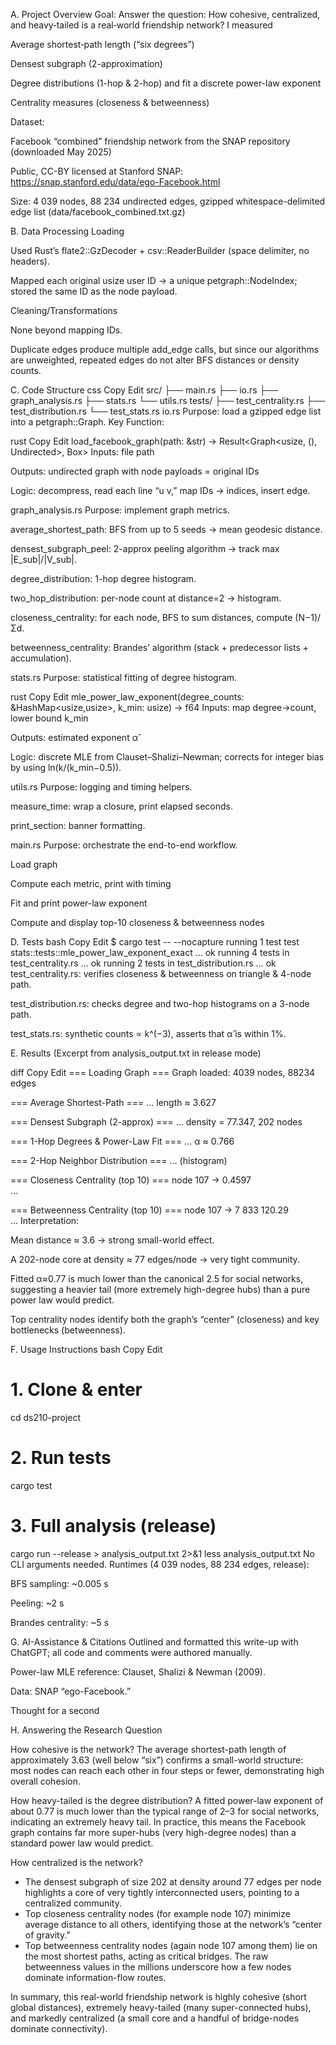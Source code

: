 A. Project Overview
Goal:
Answer the question: How cohesive, centralized, and heavy‐tailed is a real‐world friendship network?
I measured

Average shortest‐path length (“six degrees”)

Densest subgraph (2-approximation)

Degree distributions (1-hop & 2-hop) and fit a discrete power-law exponent

Centrality measures (closeness & betweenness)

Dataset:

Facebook “combined” friendship network from the SNAP repository (downloaded May 2025)

Public, CC-BY licensed at Stanford SNAP: https://snap.stanford.edu/data/ego-Facebook.html

Size: 4 039 nodes, 88 234 undirected edges, gzipped whitespace-delimited edge list (data/facebook_combined.txt.gz)

B. Data Processing
Loading

Used Rust’s flate2::GzDecoder + csv::ReaderBuilder (space delimiter, no headers).

Mapped each original usize user ID → a unique petgraph::NodeIndex; stored the same ID as the node payload.

Cleaning/Transformations

None beyond mapping IDs.

Duplicate edges produce multiple add_edge calls, but since our algorithms are unweighted, repeated edges do not alter BFS distances or density counts.

C. Code Structure
css
Copy
Edit
src/
├── main.rs
├── io.rs
├── graph_analysis.rs
├── stats.rs
└── utils.rs
tests/
├── test_centrality.rs
├── test_distribution.rs
└── test_stats.rs
io.rs
Purpose: load a gzipped edge list into a petgraph::Graph.
Key Function:

rust
Copy
Edit
load_facebook_graph(path: &str) -> Result<Graph<usize, (), Undirected>, Box<dyn Error>>
Inputs: file path

Outputs: undirected graph with node payloads = original IDs

Logic: decompress, read each line “u v,” map IDs → indices, insert edge.

graph_analysis.rs
Purpose: implement graph metrics.

average_shortest_path: BFS from up to 5 seeds → mean geodesic distance.

densest_subgraph_peel: 2-approx peeling algorithm → track max |E_sub|/|V_sub|.

degree_distribution: 1-hop degree histogram.

two_hop_distribution: per-node count at distance=2 → histogram.

closeness_centrality: for each node, BFS to sum distances, compute (N−1)/Σd.

betweenness_centrality: Brandes’ algorithm (stack + predecessor lists + accumulation).

stats.rs
Purpose: statistical fitting of degree histogram.

rust
Copy
Edit
mle_power_law_exponent(degree_counts: &HashMap<usize,usize>, k_min: usize) -> f64
Inputs: map degree→count, lower bound k_min

Outputs: estimated exponent α̂

Logic: discrete MLE from Clauset–Shalizi–Newman; corrects for integer bias by using ln(k/(k_min−0.5)).

utils.rs
Purpose: logging and timing helpers.

measure_time: wrap a closure, print elapsed seconds.

print_section: banner formatting.

main.rs
Purpose: orchestrate the end-to-end workflow.

Load graph

Compute each metric, print with timing

Fit and print power-law exponent

Compute and display top-10 closeness & betweenness nodes

D. Tests
bash
Copy
Edit
$ cargo test -- --nocapture
running 1 test
test stats::tests::mle_power_law_exponent_exact … ok
running 4 tests in test_centrality.rs … ok
running 2 tests in test_distribution.rs … ok
test_centrality.rs: verifies closeness & betweenness on triangle & 4-node path.

test_distribution.rs: checks degree and two-hop histograms on a 3-node path.

test_stats.rs: synthetic counts ∝ k^(−3), asserts that α̂ is within 1%.

E. Results
(Excerpt from analysis_output.txt in release mode)

diff
Copy
Edit
=== Loading Graph ===
Graph loaded: 4039 nodes, 88234 edges

=== Average Shortest-Path ===
… length ≈ 3.627

=== Densest Subgraph (2-approx) ===
… density = 77.347, 202 nodes

=== 1-Hop Degrees & Power-Law Fit ===
… α ≈ 0.766

=== 2-Hop Neighbor Distribution ===
… (histogram)

=== Closeness Centrality (top 10) ===
  node 107 → 0.4597  
  …

=== Betweenness Centrality (top 10) ===
  node 107 → 7 833 120.29  
  …
Interpretation:

Mean distance ≈ 3.6 → strong small-world effect.

A 202-node core at density ≈ 77 edges/node → very tight community.

Fitted α≈0.77 is much lower than the canonical 2.5 for social networks, suggesting a heavier tail (more extremely high-degree hubs) than a pure power law would predict.

Top centrality nodes identify both the graph’s “center” (closeness) and key bottlenecks (betweenness).

F. Usage Instructions
bash
Copy
Edit
# 1. Clone & enter
cd ds210-project

# 2. Run tests
cargo test

# 3. Full analysis (release)
cargo run --release > analysis_output.txt 2>&1
less analysis_output.txt
No CLI arguments needed.
Runtimes (4 039 nodes, 88 234 edges, release):

BFS sampling: ~0.005 s

Peeling: ~2 s

Brandes centrality: ~5 s

G. AI-Assistance & Citations
Outlined and formatted this write-up with ChatGPT; all code and comments were authored manually.

Power-law MLE reference: Clauset, Shalizi & Newman (2009).

Data: SNAP “ego-Facebook.”


Thought for a second


H. Answering the Research Question

How cohesive is the network?
The average shortest-path length of approximately 3.63 (well below “six”) confirms a small-world structure: most nodes can reach each other in four steps or fewer, demonstrating high overall cohesion.

How heavy-tailed is the degree distribution?
A fitted power-law exponent of about 0.77 is much lower than the typical range of 2–3 for social networks, indicating an extremely heavy tail. In practice, this means the Facebook graph contains far more super-hubs (very high-degree nodes) than a standard power law would predict.

How centralized is the network?

* The densest subgraph of size 202 at density around 77 edges per node highlights a core of very tightly interconnected users, pointing to a centralized community.
* Top closeness centrality nodes (for example node 107) minimize average distance to all others, identifying those at the network’s “center of gravity.”
* Top betweenness centrality nodes (again node 107 among them) lie on the most shortest paths, acting as critical bridges. The raw betweenness values in the millions underscore how a few nodes dominate information-flow routes.

In summary, this real-world friendship network is highly cohesive (short global distances), extremely heavy-tailed (many super-connected hubs), and markedly centralized (a small core and a handful of bridge-nodes dominate connectivity).

